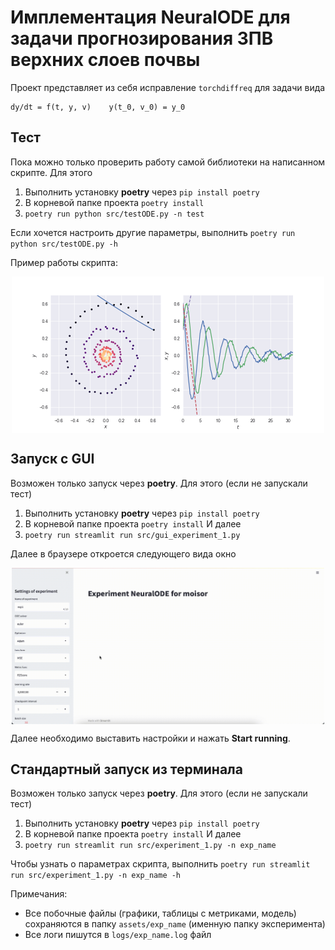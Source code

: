 # Имплементация NeuralODE для задачи прогнозирования ЗПВ верхних слоев почвы

Проект представляет из себя исправление `torchdiffreq` для задачи вида
```
dy/dt = f(t, y, v)    y(t_0, v_0) = y_0
```
## Тест
Пока можно только проверить работу самой библиотеки на написанном скрипте. Для этого
1. Выполнить установку __poetry__ через ```pip install poetry```
2. В корневой папке проекта ```poetry install```
3. ```poetry run python src/testODE.py -n test```

Если хочется настроить другие параметры, выполнить ```poetry run python src/testODE.py -h```

Пример работы скрипта:
<p align="center">
<img align="middle" src="./assets/dopri5/dopri5.gif" alt="ODE Demo" width="500" height="250" />
</p>

## Запуск с GUI
Возможен только запуск через __poetry__. Для этого (если не запускали тест)
1. Выполнить установку __poetry__ через ```pip install poetry```
2. В корневой папке проекта ```poetry install```
И далее
3. ```poetry run streamlit run src/gui_experiment_1.py```

Далее в браузере откроется следующего вида окно
<p align="center">
<img align="middle" src="./assets/GUI.gif" alt="GUI Demo" width="500" height="250" />
</p>

Далее необходимо выставить настройки и нажать __Start running__.

## Стандартный запуск из терминала
Возможен только запуск через __poetry__. Для этого (если не запускали тест)
1. Выполнить установку __poetry__ через ```pip install poetry```
2. В корневой папке проекта ```poetry install```
И далее
3. ```poetry run streamlit run src/experiment_1.py -n exp_name```

Чтобы узнать о параметрах скрипта, выполнить ```poetry run streamlit run src/experiment_1.py -n exp_name -h```


Примечания:
- Все побочные файлы (графики, таблицы с метриками, модель) сохраняются в папку `assets/exp_name` (именную папку эксперимента)
- Все логи пишутся в `logs/exp_name.log` файл
